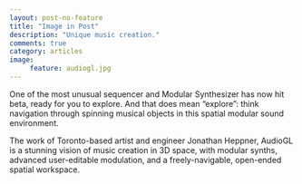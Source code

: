 ```yaml
---
layout: post-no-feature
title: "Image in Post"
description: "Unique music creation."
comments: true
category: articles
image:
     feature: audiogl.jpg
---
```


One of the most unusual sequencer and Modular Synthesizer has now hit beta, ready for you to explore. And that does mean “explore”: think navigation through spinning musical objects in this spatial modular sound environment.

The work of Toronto-based artist and engineer Jonathan Heppner, AudioGL is a stunning vision of music creation in 3D space, with modular synths, advanced user-editable modulation, and a freely-navigable, open-ended spatial workspace.